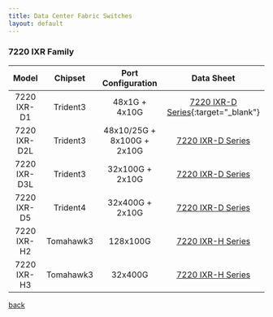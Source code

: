 ```yaml
---
title: Data Center Fabric Switches
layout: default
---
```


### 7220 IXR Family

|    Model     |  Chipset  |     Port Configuration     |       Data Sheet       |
| :----------: | :-------: | :------------------------: | :--------------------: |
| 7220 IXR-D1  | Trident3  |   48x1G + 4x10G            | [7220 IXR-D Series][1]{:target="_blank"} |
| 7220 IXR-D2L | Trident3  | 48x10/25G + 8x100G + 2x10G | [7220 IXR-D Series][1] |
| 7220 IXR-D3L | Trident3  | 32x100G + 2x10G            | [7220 IXR-D Series][1] |
| 7220 IXR-D5  | Trident4  | 32x400G + 2x10G            | [7220 IXR-D Series][1] |
| 7220 IXR-H2  | Tomahawk3 |      128x100G              | [7220 IXR-H Series][2] |
| 7220 IXR-H3  | Tomahawk3 |      32x400G               | [7220 IXR-H Series][2] |

[back](./)


[1]: https://onestore.nokia.com/asset/i/207599?_ga=2.11851444.1674326919.1667929689-1741003374.1651703342
[2]: https://onestore.nokia.com/asset/i/210990?_ga=2.87036312.1674326919.1667929689-1741003374.1651703342{:target="_blank"}